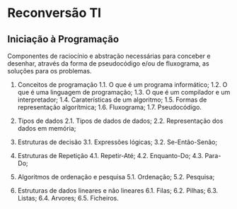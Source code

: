 # Reconversão TI

## Iniciação à Programação
Componentes de raciocínio e abstração necessárias para conceber e desenhar, através da forma de pseudocódigo e/ou de fluxograma, as soluções para os problemas.
 
1. Conceitos de programação
1.1. O que é um programa informático;
1.2. O que é uma linguagem de programação;
1.3. O que é um compilador e um interpretador;
1.4. Caraterísticas de um algoritmo;
1.5. Formas de representação algorítmica;
1.6. Fluxograma;
1.7. Pseudocódigo.

2. Tipos de dados
2.1. Tipos de dados de dados;
2.2. Representação dos dados em memória;

3. Estruturas de decisão
3.1. Expressões lógicas;
3.2. Se-Então-Senão;

4. Estruturas de Repetição
4.1. Repetir-Até;
4.2. Enquanto-Do;
4.3. Para-Do;

5. Algoritmos de ordenação e pesquisa
5.1. Ordenação;
5.2. Pesquisa;

6. Estruturas de dados lineares e não lineares
6.1. Filas;
6.2. Pilhas;
6.3. Listas;
6.4. Arvores;
6.5. Ficheiros.
